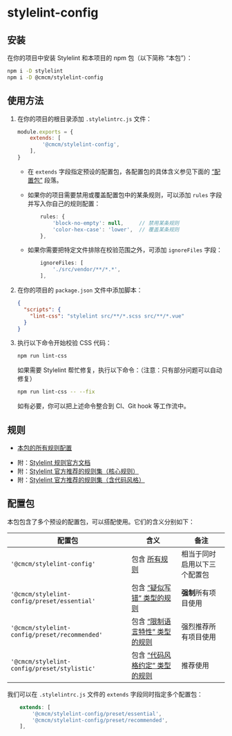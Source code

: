 # stylelint-config

## 安装

在你的项目中安装 Stylelint 和本项目的 npm 包（以下简称 “本包”）：

```sh
npm i -D stylelint
npm i -D @cmcm/stylelint-config
```

## 使用方法

1. 在你的项目的根目录添加 `.stylelintrc.js` 文件：

	```js
	module.exports = {
		extends: [
			'@cmcm/stylelint-config',
		],
	}
	```

 	* 在 `extends` 字段指定预设的配置包，各配置包的具体含义参见下面的 [“配置包”](#preset) 段落。

	* 如果你的项目需要禁用或覆盖配置包中的某条规则，可以添加 `rules` 字段并写入你自己的规则配置：

		```js
			rules: {
				'block-no-empty': null,     // 禁用某条规则
				'color-hex-case': 'lower',  // 覆盖某条规则
			},
		```

	* 如果你需要把特定文件排除在校验范围之外，可添加 `ignoreFiles` 字段：

		```js
			ignoreFiles: [
				'./src/vendor/**/*.*',
			],
		```

1. 在你的项目的 `package.json` 文件中添加脚本：

	```json
	{
	  "scripts": {
	    "lint-css": "stylelint src/**/*.scss src/**/*.vue"
	  }
	}
	```

1. 执行以下命令开始校验 CSS 代码：

	```sh
	npm run lint-css
	```

	如果需要 Stylelint 帮忙修复，执行以下命令：（注意：只有部分问题可以自动修复）

	```sh
	npm run lint-css -- --fix
	```

	如有必要，你可以把上述命令整合到 CI、Git hook 等工作流中。


## 规则

* [本包的所有规则配置](doc/rule.md)

<!-- -->

* 附：[Stylelint 规则官方文档](https://stylelint.io/user-guide/rules)
* 附：[Stylelint 官方推荐的规则集（核心规则）](https://github.com/stylelint/stylelint-config-recommended/blob/master/index.js)
* 附：[Stylelint 官方推荐的规则集（含代码风格）](https://github.com/stylelint/stylelint-config-standard/blob/master/index.js)


## 配置包

本包包含了多个预设的配置包，可以搭配使用。它们的含义分别如下：

配置包 | 含义 | 备注
---|---|---
`'@cmcm/stylelint-config'` | 包含 [所有规则](doc/rule.md) | 相当于同时启用以下三个配置包
`'@cmcm/stylelint-config/preset/essential'` | 包含 [“疑似写错” 类型的规则](doc/rule.md#第一部分疑似写错) | **强制**所有项目使用
`'@cmcm/stylelint-config/preset/recommended'` | 包含 [“限制语言特性” 类型的规则](doc/rule.md#第二部分限制语言特性) | 强烈推荐所有项目使用
`'@cmcm/stylelint-config/preset/stylistic'` | 包含 [“代码风格约定” 类型的规则](doc/rule.md#第三部分代码风格约定) | 推荐使用

我们可以在 `.stylelintrc.js` 文件的 `extends` 字段同时指定多个配置包：

```js
	extends: [
		'@cmcm/stylelint-config/preset/essential',
		'@cmcm/stylelint-config/preset/recommended',
	],
```

